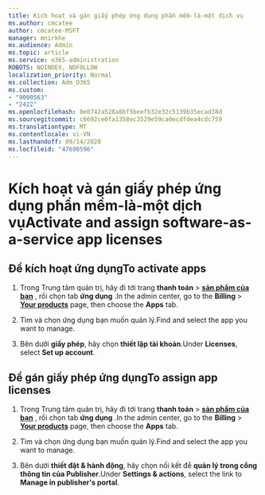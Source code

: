 ```yaml
---
title: Kích hoạt và gán giấy phép ứng dụng phần mềm-là-một dịch vụ
ms.author: cmcatee
author: cmcatee-MSFT
manager: mnirkhe
ms.audience: Admin
ms.topic: article
ms.service: o365-administration
ROBOTS: NOINDEX, NOFOLLOW
localization_priority: Normal
ms.collection: Adm_O365
ms.custom:
- "9000563"
- "2422"
ms.openlocfilehash: 8e0742a528a8bf5beefb32e32c5139b35ecad38d
ms.sourcegitcommit: c6692ce0fa1358ec3529e59ca0ecdfdea4cdc759
ms.translationtype: MT
ms.contentlocale: vi-VN
ms.lasthandoff: 09/14/2020
ms.locfileid: "47698596"
---
```

# <a name="activate-and-assign-software-as-a-service-app-licenses"></a><span data-ttu-id="bd3d9-102">Kích hoạt và gán giấy phép ứng dụng phần mềm-là-một dịch vụ</span><span class="sxs-lookup"><span data-stu-id="bd3d9-102">Activate and assign software-as-a-service app licenses</span></span> 

## <a name="to-activate-apps"></a><span data-ttu-id="bd3d9-103">Để kích hoạt ứng dụng</span><span class="sxs-lookup"><span data-stu-id="bd3d9-103">To activate apps</span></span>

1. <span data-ttu-id="bd3d9-104">Trong Trung tâm quản trị, hãy đi tới trang **thanh toán**  >  **[sản phẩm của bạn](https://go.microsoft.com/fwlink/p/?linkid=842054)** , rồi chọn tab **ứng dụng** .</span><span class="sxs-lookup"><span data-stu-id="bd3d9-104">In the admin center, go to the **Billing** > **[Your products](https://go.microsoft.com/fwlink/p/?linkid=842054)** page, then choose the **Apps** tab.</span></span>

2. <span data-ttu-id="bd3d9-105">Tìm và chọn ứng dụng bạn muốn quản lý.</span><span class="sxs-lookup"><span data-stu-id="bd3d9-105">Find and select the app you want to manage.</span></span>

3. <span data-ttu-id="bd3d9-106">Bên dưới **giấy phép**, hãy chọn **thiết lập tài khoản**.</span><span class="sxs-lookup"><span data-stu-id="bd3d9-106">Under **Licenses**, select **Set up account**.</span></span>  

## <a name="to-assign-app-licenses"></a><span data-ttu-id="bd3d9-107">Để gán giấy phép ứng dụng</span><span class="sxs-lookup"><span data-stu-id="bd3d9-107">To assign app licenses</span></span>

1. <span data-ttu-id="bd3d9-108">Trong Trung tâm quản trị, hãy đi tới trang **thanh toán**  >  **[sản phẩm của bạn](https://go.microsoft.com/fwlink/p/?linkid=842054)** , rồi chọn tab **ứng dụng** .</span><span class="sxs-lookup"><span data-stu-id="bd3d9-108">In the admin center, go to the **Billing** > **[Your products](https://go.microsoft.com/fwlink/p/?linkid=842054)** page, then choose the **Apps** tab.</span></span>

2. <span data-ttu-id="bd3d9-109">Tìm và chọn ứng dụng bạn muốn quản lý.</span><span class="sxs-lookup"><span data-stu-id="bd3d9-109">Find and select the app you want to manage.</span></span>  

3. <span data-ttu-id="bd3d9-110">Bên dưới **thiết đặt & hành động**, hãy chọn nối kết để **quản lý trong cổng thông tin của Publisher**.</span><span class="sxs-lookup"><span data-stu-id="bd3d9-110">Under **Settings & actions**, select the link to **Manage in publisher's portal**.</span></span>
